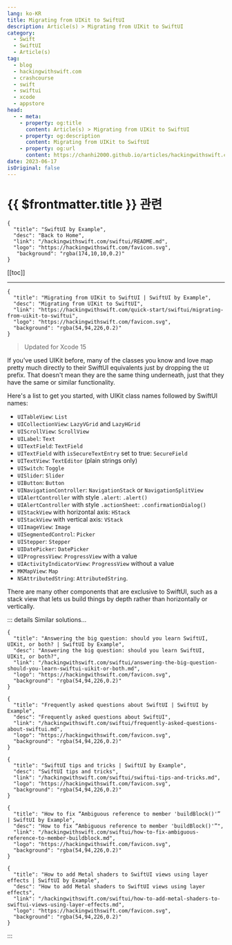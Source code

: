 ```yaml
---
lang: ko-KR
title: Migrating from UIKit to SwiftUI
description: Article(s) > Migrating from UIKit to SwiftUI
category:
  - Swift
  - SwiftUI
  - Article(s)
tag: 
  - blog
  - hackingwithswift.com
  - crashcourse
  - swift
  - swiftui
  - xcode
  - appstore
head:
  - - meta:
    - property: og:title
      content: Article(s) > Migrating from UIKit to SwiftUI
    - property: og:description
      content: Migrating from UIKit to SwiftUI
    - property: og:url
      content: https://chanhi2000.github.io/articles/hackingwithswift.com/swiftui/migrating-from-uikit-to-swiftui.html
date: 2023-06-17
isOriginal: false
---
```


# {{ $frontmatter.title }} 관련

```component VPCard
{
  "title": "SwiftUI by Example",
  "desc": "Back to Home",
  "link": "/hackingwithswift.com/swiftui/README.md",
  "logo": "https://hackingwithswift.com/favicon.svg",
   "background": "rgba(174,10,10,0.2)"
}
```

[[toc]]

---

```component VPCard
{
  "title": "Migrating from UIKit to SwiftUI | SwiftUI by Example",
  "desc": "Migrating from UIKit to SwiftUI",
  "link": "https://hackingwithswift.com/quick-start/swiftui/migrating-from-uikit-to-swiftui", 
  "logo": "https://hackingwithswift.com/favicon.svg",
  "background": "rgba(54,94,226,0.2)"
}
```

> Updated for Xcode 15

If you've used UIKit before, many of the classes you know and love map pretty much directly to their SwiftUI equivalents just by dropping the `UI` prefix. That doesn't mean they are the same thing underneath, just that they have the same or similar functionality.

Here's a list to get you started, with UIKit class names followed by SwiftUI names:

- `UITableView`: `List`
- `UICollectionView`: `LazyVGrid` and `LazyHGrid`
- `UIScrollView`: `ScrollView`
- `UILabel`: `Text`
- `UITextField`: `TextField`
- `UITextField` with `isSecureTextEntry` set to true: `SecureField`
- `UITextView`: `TextEditor` (plain strings only)
- `UISwitch`: `Toggle`
- `UISlider`: `Slider`
- `UIButton`: `Button`
- `UINavigationController`: `NavigationStack` or `NavigationSplitView`
- `UIAlertController` with style `.alert`: `.alert()`
- `UIAlertController` with style `.actionSheet`: `.confirmationDialog()`
- `UIStackView` with horizontal axis: `HStack`
- `UIStackView` with vertical axis: `VStack`
- `UIImageView`: `Image`
- `UISegmentedControl`: `Picker`
- `UIStepper`: `Stepper`
- `UIDatePicker`: `DatePicker`
- `UIProgressView`: `ProgressView` with a value
- `UIActivityIndicatorView`: `ProgressView` without a value
- `MKMapView`: `Map`
- `NSAttributedString`: `AttributedString`.

There are many other components that are exclusive to SwiftUI, such as a stack view that lets us build things by depth rather than horizontally or vertically.

::: details Similar solutions…

```component VPCard
{
  "title": "Answering the big question: should you learn SwiftUI, UIKit, or both? | SwiftUI by Example",
  "desc": "Answering the big question: should you learn SwiftUI, UIKit, or both?",
  "link": "/hackingwithswift.com/swiftui/answering-the-big-question-should-you-learn-swiftui-uikit-or-both.md",
  "logo": "https://hackingwithswift.com/favicon.svg",
  "background": "rgba(54,94,226,0.2)"
}
```

```component VPCard
{
  "title": "Frequently asked questions about SwiftUI | SwiftUI by Example",
  "desc": "Frequently asked questions about SwiftUI",
  "link": "/hackingwithswift.com/swiftui/frequently-asked-questions-about-swiftui.md",
  "logo": "https://hackingwithswift.com/favicon.svg",
  "background": "rgba(54,94,226,0.2)"
}
```

```component VPCard
{
  "title": "SwiftUI tips and tricks | SwiftUI by Example",
  "desc": "SwiftUI tips and tricks",
  "link": "/hackingwithswift.com/swiftui/swiftui-tips-and-tricks.md",
  "logo": "https://hackingwithswift.com/favicon.svg",
  "background": "rgba(54,94,226,0.2)"
}
```

```component VPCard  
{
  "title": "How to fix “Ambiguous reference to member 'buildBlock()'” | SwiftUI by Example",
  "desc": "How to fix “Ambiguous reference to member 'buildBlock()'”",
  "link": "/hackingwithswift.com/swiftui/how-to-fix-ambiguous-reference-to-member-buildblock.md",
  "logo": "https://hackingwithswift.com/favicon.svg",
  "background": "rgba(54,94,226,0.2)"
}
```

```component VPCard
{
  "title": "How to add Metal shaders to SwiftUI views using layer effects | SwiftUI by Example",
  "desc": "How to add Metal shaders to SwiftUI views using layer effects",
  "link": "/hackingwithswift.com/swiftui/how-to-add-metal-shaders-to-swiftui-views-using-layer-effects.md",
  "logo": "https://hackingwithswift.com/favicon.svg",
  "background": "rgba(54,94,226,0.2)"
}
```

:::


